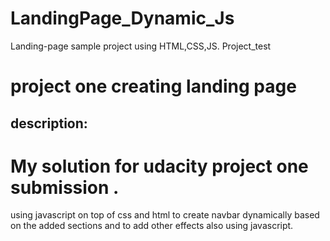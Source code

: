 # LandingPage_Dynamic_Js
Landing-page sample project using HTML,CSS,JS. Project_test

# project one creating landing page

## description:

# My solution for udacity project one submission .

using javascript on top of css and html to create navbar dynamically based on the added sections and to add other effects also using javascript.


